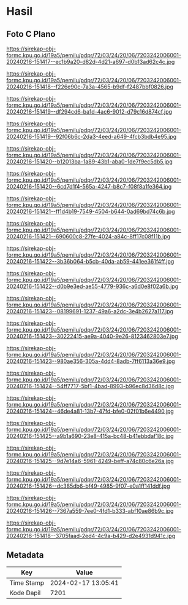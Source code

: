 # Hasil

## Foto C Plano

https://sirekap-obj-formc.kpu.go.id/19a5/pemilu/pdpr/72/03/24/20/06/7203242006001-20240216-151417--ec1b9a20-d82d-4d21-a697-d0b13ad62c4c.jpg

https://sirekap-obj-formc.kpu.go.id/19a5/pemilu/pdpr/72/03/24/20/06/7203242006001-20240216-151418--f226e90c-7a3a-4565-b9df-f2487bbf0826.jpg

https://sirekap-obj-formc.kpu.go.id/19a5/pemilu/pdpr/72/03/24/20/06/7203242006001-20240216-151419--df294cd6-ba1d-4ac6-9012-d79c16d874cf.jpg

https://sirekap-obj-formc.kpu.go.id/19a5/pemilu/pdpr/72/03/24/20/06/7203242006001-20240216-151419--92f06b6c-2da3-4eed-a649-4fcb3bdb4e95.jpg

https://sirekap-obj-formc.kpu.go.id/19a5/pemilu/pdpr/72/03/24/20/06/7203242006001-20240216-151420--b12013ba-1a89-43b1-aba0-1de7f9ec5db5.jpg

https://sirekap-obj-formc.kpu.go.id/19a5/pemilu/pdpr/72/03/24/20/06/7203242006001-20240216-151420--6cd7d1f4-565a-4247-b8c7-f08f8a1fe364.jpg

https://sirekap-obj-formc.kpu.go.id/19a5/pemilu/pdpr/72/03/24/20/06/7203242006001-20240216-151421--ff1d4b19-7549-4504-b644-0ad69bd74c6b.jpg

https://sirekap-obj-formc.kpu.go.id/19a5/pemilu/pdpr/72/03/24/20/06/7203242006001-20240216-151421--690600c8-27fe-4024-a84c-8ff17c08f11b.jpg

https://sirekap-obj-formc.kpu.go.id/19a5/pemilu/pdpr/72/03/24/20/06/7203242006001-20240216-151422--3b36b064-b5cb-40da-ab59-441ee361f4ff.jpg

https://sirekap-obj-formc.kpu.go.id/19a5/pemilu/pdpr/72/03/24/20/06/7203242006001-20240216-151422--d0b9e3ed-ae55-4779-936c-a6d0e8f02a6b.jpg

https://sirekap-obj-formc.kpu.go.id/19a5/pemilu/pdpr/72/03/24/20/06/7203242006001-20240216-151423--08199691-1237-49a6-a2dc-3e4b2627a117.jpg

https://sirekap-obj-formc.kpu.go.id/19a5/pemilu/pdpr/72/03/24/20/06/7203242006001-20240216-151423--30222415-ae9a-4040-9e26-8123462803e7.jpg

https://sirekap-obj-formc.kpu.go.id/19a5/pemilu/pdpr/72/03/24/20/06/7203242006001-20240216-151423--980ae356-305a-4dd4-8adb-7ff6113a36e9.jpg

https://sirekap-obj-formc.kpu.go.id/19a5/pemilu/pdpr/72/03/24/20/06/7203242006001-20240216-151424--54ff7717-5bf1-4bad-8993-b96ec8d36d8c.jpg

https://sirekap-obj-formc.kpu.go.id/19a5/pemilu/pdpr/72/03/24/20/06/7203242006001-20240216-151424--46de4a81-13b7-47fd-bfe0-02f01b6e4490.jpg

https://sirekap-obj-formc.kpu.go.id/19a5/pemilu/pdpr/72/03/24/20/06/7203242006001-20240216-151425--a9b1a690-23e8-415a-bc48-b41ebbdaf18c.jpg

https://sirekap-obj-formc.kpu.go.id/19a5/pemilu/pdpr/72/03/24/20/06/7203242006001-20240216-151425--9d7e14a6-5961-4249-beff-a74c80c6e26a.jpg

https://sirekap-obj-formc.kpu.go.id/19a5/pemilu/pdpr/72/03/24/20/06/7203242006001-20240216-151426--dc385db6-bf49-4985-9f07-e0a1ff141ddf.jpg

https://sirekap-obj-formc.kpu.go.id/19a5/pemilu/pdpr/72/03/24/20/06/7203242006001-20240216-151426--7367a559-7ee0-4fd1-b333-abf10ae86b9c.jpg

https://sirekap-obj-formc.kpu.go.id/19a5/pemilu/pdpr/72/03/24/20/06/7203242006001-20240216-151418--3705faad-2ed4-4c9a-b429-d2e4931d941c.jpg


## Metadata

| Key        | Value               |
| ---------- | ------------------- |
| Time Stamp | 2024-02-17 13:05:41 |
| Kode Dapil | 7201                |



